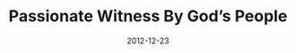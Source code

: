 ---
title: "Passionate Witness By God’s People"
speaker: "Damian Lay"
date: "2012-12-23"
sermonUrl: "//35.190.93.184/sermons/20121223_sunday_damian_lay_passionate_witness_by_gods_people.mp3"
---